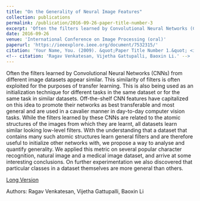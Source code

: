 ```yaml
---
title: "On the Generality of Neural Image Features"
collection: publications
permalink: /publication/2016-09-26-paper-title-number-3
excerpt: 'Often the filters learned by Convolutional Neural Networks (CNNs) from different image datasets appear similar. This similarity of filters is often exploited for the purposes of transfer learning. This is also being used as an initialization technique for different tasks in the same dataset or for the same task in similar datasets. Off-the-shelf CNN features have capitalized on this idea to promote their networks as best transferable and most general and are used in a cavalier manner in day-to-day computer vision tasks. While the filters learned by these CNNs are related to the atomic structures of the images from which they are learnt, all datasets learn similar looking low-level filters. With the understanding that a dataset that contains many such atomic structures learn general filters and are therefore useful to initialize other networks with, we propose a way to analyse and quantify generality. We applied this metric on several popular character recognition, natural image and a medical image dataset, and arrive at some interesting conclusions. On further experimentation we also discovered that particular classes in a dataset themselves are more general than others.'
date: 2016-09-26
venue: 'International Conference on Image Processing (oral)'
paperurl: 'https://ieeexplore.ieee.org/document/7532315/'
citation: 'Your Name, You. (2009). &quot;Paper Title Number 1.&quot; <i>Journal 1</i>. 1(1).'
<!-- citation: 'Ragav Venkatesan, Vijetha Gattupalli, Baoxin Li.' -->
---
```

Often the filters learned by Convolutional Neural Networks (CNNs) from different image datasets appear similar. This similarity of filters is often exploited for the purposes of transfer learning. This is also being used as an initialization technique for different tasks in the same dataset or for the same task in similar datasets. Off-the-shelf CNN features have capitalized on this idea to promote their networks as best transferable and most general and are used in a cavalier manner in day-to-day computer vision tasks. While the filters learned by these CNNs are related to the atomic structures of the images from which they are learnt, all datasets learn similar looking low-level filters. With the understanding that a dataset that contains many such atomic structures learn general filters and are therefore useful to initialize other networks with, we propose a way to analyse and quantify generality. We applied this metric on several popular character recognition, natural image and a medical image dataset, and arrive at some interesting conclusions. On further experimentation we also discovered that particular classes in a dataset themselves are more general than others.

[Long Version](http://Vijetha1.github.io/files/neuralDatasetGenerality.pdf)

Authors: Ragav Venkatesan, Vijetha Gattupalli, Baoxin Li